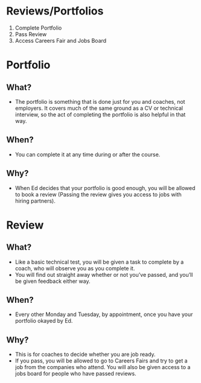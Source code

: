 # Reviews/Portfolios

1. Complete Portfolio
2. Pass Review
3. Access Careers Fair and Jobs Board

# Portfolio

## What?
- The portfolio is something that is done just for you and coaches, not employers. It covers much of the same ground as a CV or technical interview, so the act of completing the portfolio is also helpful in that way.

## When?
- You can complete it at any time during or after the course.

## Why?
- When Ed decides that your portfolio is good enough, you will be allowed to book a review (Passing the review gives you access to jobs with hiring partners).

# Review

## What?
- Like a basic technical test, you will be given a task to complete by a coach, who will observe you as you complete it.
- You will find out straight away whether or not you’ve passed, and you’ll be given feedback either way.

## When?
- Every other Monday and Tuesday, by appointment, once you have your portfolio okayed by Ed.

## Why?
- This is for coaches to decide whether you are job ready.
- If you pass, you will be allowed to go to Careers Fairs and try to get a job from the companies who attend. You will also be given access to a jobs board for people who have passed reviews.
